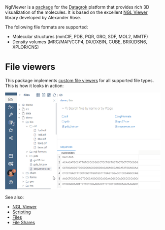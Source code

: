 NglViewer is a [package](https://datagrok.ai/help/develop/develop#packages) for the [Datagrok](https://datagrok.ai) platform that provides rich 3D visualization of the molecules. It is based on the excellent
[NGL Viewer](https://nglviewer.org/) library developed by Alexander Rose.

The following file formats are supported:
* Molecular structures (mmCIF, PDB, PQR, GRO, SDF, MOL2, MMTF)
* Density volumes (MRC/MAP/CCP4, DX/DXBIN, CUBE, BRIX/DSN6, XPLOR/CNS)

# File viewers

This package implements [custom file viewers](../../help/develop/how-to/create-custom-file-viewers.md)
for all supported file types. This is how it looks in action:  

![](../../help/access/file-shares-file-viewers.gif)


See also:

* [NGL Viewer](https://nglviewer.org/)
* [Scripting](https://datagrok.ai/help/compute/scripting)
* [Files](https://datagrok.ai/help/access/connectors/files)
* [File Shares](https://datagrok.ai/help/access/file-shares)
